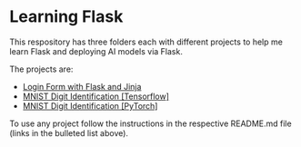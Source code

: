 # Learning Flask
This respository has three folders each with different projects to help me learn Flask and deploying AI models via Flask.<br>

The projects are:
- [Login Form with Flask and Jinja](flask/README.md)
- [MNIST Digit Identification [Tensorflow]](flask-with-tf/README.md)
- [MNIST Digit Identification [PyTorch]](flask-with-pt/README.md)

To use any project follow the instructions in the respective README.md file (links in the bulleted list above).